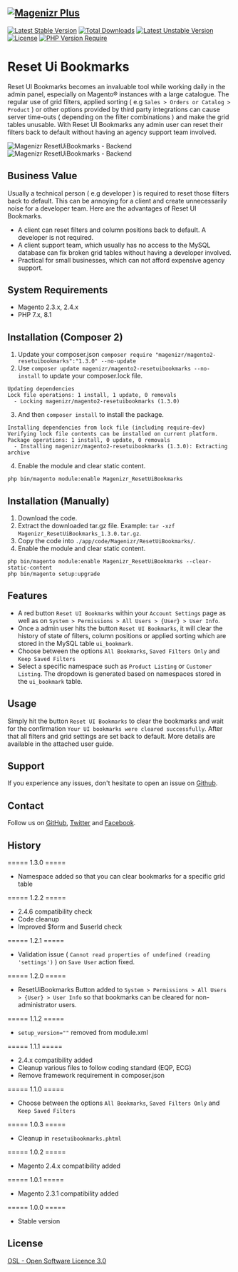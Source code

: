 [![Magenizr Plus](https://images2.imgbox.com/11/6b/yVOOloaA_o.gif)](https://account.magenizr.com)
---
[![Latest Stable Version](http://poser.pugx.org/magenizr/magento2-resetuibookmarks/v)](https://packagist.org/packages/magenizr/magento2-resetuibookmarks) [![Total Downloads](http://poser.pugx.org/magenizr/magento2-resetuibookmarks/downloads)](https://packagist.org/packages/magenizr/magento2-resetuibookmarks) [![Latest Unstable Version](http://poser.pugx.org/magenizr/magento2-resetuibookmarks/v/unstable)](https://packagist.org/packages/magenizr/magento2-resetuibookmarks) [![License](http://poser.pugx.org/magenizr/magento2-resetuibookmarks/license)](https://packagist.org/packages/magenizr/magento2-resetuibookmarks) [![PHP Version Require](http://poser.pugx.org/magenizr/magento2-resetuibookmarks/require/php)](https://packagist.org/packages/magenizr/magento2-resetuibookmarks)

# Reset Ui Bookmarks
Reset UI Bookmarks becomes an invaluable tool while working daily in the admin panel, especially on Magento® instances with a large catalogue. The regular use of grid filters, applied sorting ( e.g `Sales > Orders or Catalog > Product` ) or other options provided by third party integrations can cause server time-outs ( depending on the filter combinations ) and make the grid tables unusable. With Reset UI Bookmarks any admin user can reset their filters back to default without having an agency support team involved.

![Magenizr ResetUiBookmarks - Backend](https://images2.imgbox.com/a0/75/VcpYFnTE_o.png)
![Magenizr ResetUiBookmarks - Backend](https://images2.imgbox.com/95/73/AljWoGJe_o.png)

## Business Value
Usually a technical person ( e.g developer ) is required to reset those filters back to default. This can be annoying for a client and create unnecessarily noise for a developer team. Here are the advantages of Reset UI Bookmarks.

* A client can reset filters and column positions back to default. A developer is not required.
* A client support team, which usually has no access to the MySQL database can fix broken grid tables without having a developer involved.
* Practical for small businesses, which can not afford expensive agency support.

## System Requirements
- Magento 2.3.x, 2.4.x
- PHP 7.x, 8.1

## Installation (Composer 2)

1. Update your composer.json `composer require "magenizr/magento2-resetuibookmarks":"1.3.0" --no-update`
2. Use `composer update magenizr/magento2-resetuibookmarks --no-install` to update your composer.lock file.

```
Updating dependencies
Lock file operations: 1 install, 1 update, 0 removals
  - Locking magenizr/magento2-resetuibookmarks (1.3.0)
```

3. And then `composer install` to install the package.

```
Installing dependencies from lock file (including require-dev)
Verifying lock file contents can be installed on current platform.
Package operations: 1 install, 0 update, 0 removals
  - Installing magenizr/magento2-resetuibookmarks (1.3.0): Extracting archive
```

4. Enable the module and clear static content.

```
php bin/magento module:enable Magenizr_ResetUiBookmarks
```

## Installation (Manually)
1. Download the code.
2. Extract the downloaded tar.gz file. Example: `tar -xzf Magenizr_ResetUiBookmarks_1.3.0.tar.gz`.
3. Copy the code into `./app/code/Magenizr/ResetUiBookmarks/`.
4. Enable the module and clear static content.

```
php bin/magento module:enable Magenizr_ResetUiBookmarks --clear-static-content
php bin/magento setup:upgrade
```

## Features
* A red button `Reset UI Bookmarks` within your `Account Settings` page as well as on `System > Permissions > All Users > {User} > User Info`.
* Once a admin user hits the button `Reset UI Bookmarks`, it will clear the history of state of filters, column positions or applied sorting which are stored in the MySQL table `ui_bookmark`.
* Choose between the options `All Bookmarks`, `Saved Filters Only` and `Keep Saved Filters`
* Select a specific namespace such as `Product Listing` or `Customer Listing`. The dropdown is generated based on namespaces stored in the `ui_bookmark` table.

## Usage
Simply hit the button `Reset UI Bookmarks` to clear the bookmarks and wait for the confirmation `Your UI bookmarks were cleared successfully`. After that all filters and grid settings are set back to default. More details are available in the attached user guide.

## Support
If you experience any issues, don't hesitate to open an issue on [Github](https://github.com/magenizr/Magenizr_Debugger/issues).

## Contact
Follow us on [GitHub](https://github.com/magenizr), [Twitter](https://twitter.com/magenizr) and [Facebook](https://www.facebook.com/magenizr).

## History
===== 1.3.0 =====
* Namespace added so that you can clear bookmarks for a specific grid table

===== 1.2.2 =====
* 2.4.6 compatibility check
* Code cleanup
* Improved $form and $userId check

===== 1.2.1 =====
* Validation issue ( `Cannot read properties of undefined (reading 'settings')` ) on `Save User` action fixed.

===== 1.2.0 =====
* ResetUiBookmarks Button added to `System > Permissions > All Users > {User} > User Info` so that bookmarks can be cleared for non-administrator users.

===== 1.1.2 =====
* `setup_version=""` removed from module.xml

===== 1.1.1 =====
* 2.4.x compatibility added
* Cleanup various files to follow coding standard (EQP, ECG)
* Remove framework requirement in composer.json

===== 1.1.0 =====
* Choose between the options `All Bookmarks`, `Saved Filters Only` and `Keep Saved Filters`

===== 1.0.3 =====
* Cleanup in `resetuibookmarks.phtml`

===== 1.0.2 =====
* Magento 2.4.x compatibility added

===== 1.0.1 =====
* Magento 2.3.1 compatibility added

===== 1.0.0 =====
* Stable version

## License
[OSL - Open Software Licence 3.0](https://opensource.org/licenses/osl-3.0.php)
